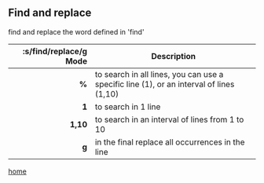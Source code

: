 ## Find and replace

find and replace the word defined in 'find'

| :s/find/replace/g Mode | Description	|
| -----------------: | ------------- |
| **%** | to search in all lines, you can use a specific line (1), or an interval of lines (1,10) |
| **1** | to search in 1 line|
| **1,10** | to search in an interval of lines from 1 to 10 |
| **g** | in the final replace all occurrences in the line

[home](https://github.com/MRCardoso/mcvim)
